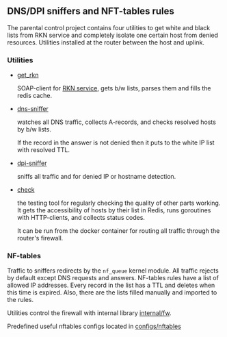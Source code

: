 ## DNS/DPI sniffers and NFT-tables rules

The parental control project contains four utilities to get white and black lists from RKN service and 
completely isolate one certain host from denied resources. Utilities installed at the router between
the host and uplink.

### Utilities

 - [get_rkn](cmd/get_rkn/README.md)

    SOAP-client for [RKN service](https://vigruzki.rkn.gov.ru/services/OperatorRequest/?wsdl), 
    gets b/w lists, parses them and fills the redis cache.
    
 - [dns-sniffer](cmd/dns-sniffer/README.md)

    watches all DNS traffic, collects A-records, and checks resolved hosts by b/w lists.
    
    If the record in the answer is not denied then it puts to the white IP list with resolved TTL.

 - [dpi-sniffer](cmd/dpi-sniffer/README.md)

    sniffs all traffic and for denied IP or hostname detection.

 - [check](cmd/check/README.md)

    the testing tool for regularly checking the quality of other parts working. It gets the 
    accessibility of hosts by their list in Redis, runs goroutines with HTTP-clients, and collects status codes.

    It can be run from the docker container for routing all traffic through the router's firewall.

### NF-tables

Traffic to sniffers redirects by the `nf_queue` kernel module. All traffic rejects by default 
except DNS requests and answers. NF-tables rules have a list of allowed IP addresses. 
Every record in the list has a TTL and deletes when this time is expired.
Also, there are the lists filled manually and imported to the rules.

Utilities control the firewall with internal library [internal/fw](internal/fw).

Predefined useful nftables configs located in [configs/nftables](configs/nftables)

